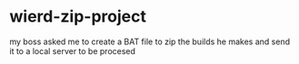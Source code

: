 # wierd-zip-project
my boss asked me to create a BAT file to zip the builds he makes and send it to a local server to be procesed 
